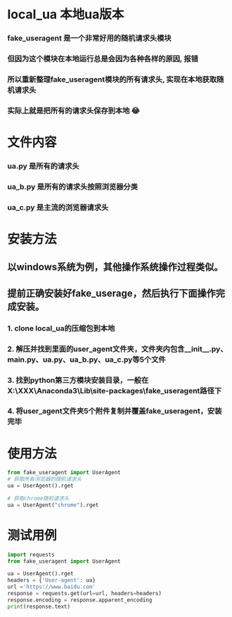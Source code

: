 # local_ua 本地ua版本

### fake_useragent 是一个非常好用的随机请求头模块
### 但因为这个模块在本地运行总是会因为各种各样的原因, 报错
### 所以重新整理fake_useragent模块的所有请求头, 实现在本地获取随机请求头
### 实际上就是把所有的请求头保存到本地 😂

# 文件内容
### ua.py 是所有的请求头
### ua_b.py 是所有的请求头按照浏览器分类
### ua_c.py 是主流的浏览器请求头

# 安装方法
## 以windows系统为例，其他操作系统操作过程类似。
## 提前正确安装好fake_userage，然后执行下面操作完成安装。
### 1. clone local_ua的压缩包到本地  
### 2. 解压并找到里面的user_agent文件夹，文件夹内包含__init__.py、main.py、ua.py、ua_b.py、ua_c.py等5个文件
### 3. 找到python第三方模块安装目录，一般在X:\XXX\Anaconda3\Lib\site-packages\fake_useragent路径下
### 4. 将user_agent文件夹5个附件复制并覆盖fake_useragent，安装完毕

# 使用方法
```python
from fake_useragent import UserAgent
# 获取所有浏览器的随机请求头
ua = UserAgent().rget

# 获取chrome随机请求头
ua = UserAgent("chrome").rget
```

# 测试用例
```python
import requests
from fake_useragent import UserAgent

ua = UserAgent().rget
headers = {'User-agent': ua}
url ='https://www.baidu.com'
response = requests.get(url=url, headers=headers)
response.encoding = response.apparent_encoding
print(response.text)
```
